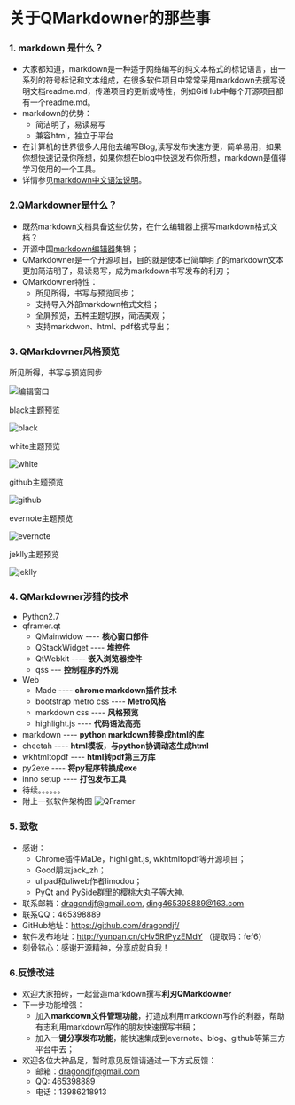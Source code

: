 关于QMarkdowner的那些事
===================================================
### 1. markdown 是什么？
 
+   大家都知道，markdown是一种适于网络编写的纯文本格式的标记语言，由一系列的符号标记和文本组成，在很多软件项目中常常采用markdown去撰写说明文档readme.md，传递项目的更新或特性，例如GitHub中每个开源项目都有一个readme.md。    
+   markdown的优势：
    + 简洁明了，易读易写    
    + 兼容html，独立于平台      
+   在计算机的世界很多人用他去编写Blog,读写发布快速方便，简单易用，如果你想快速记录你所想，如果你想在blog中快速发布你所想，markdown是值得学习使用的一个工具。
+  详情参见[markdown中文语法说明](http://wowubuntu.com/markdown/#philosophy)。

### 2.QMarkdowner是什么？
 
+   既然markdown文档具备这些优势，在什么编辑器上撰写markdown格式文档？
+   开源中国[markdown编辑器](http://www.oschina.net/search?scope=project&q=markdown)集锦；
+   QMarkdowner是一个开源项目，目的就是使本已简单明了的markdown文本更加简洁明了，易读易写，成为markdown书写发布的利刃；
+   QMarkdowner特性：
    +   所见所得，书写与预览同步；
    +   支持导入外部markdown格式文档；
    +   全屏预览，五种主题切换，简洁美观；
    +   支持markdwon、html、pdf格式导出；

### 3. QMarkdowner风格预览
所见所得，书写与预览同步

![编辑窗口][edit]

black主题预览     

![black][black]

white主题预览

![white][white]

github主题预览

![github][github]

evernote主题预览

![evernote][evernote]

jeklly主题预览

![jeklly][jeklyy]

### 4. QMarkdowner涉猎的技术   
+ Python2.7    
+ qframer.qt    
    + QMainwidow  ----  **核心窗口部件**
    + QStackWidget  ---- **堆控件**
    + QtWebkit  ----  **嵌入浏览器控件**
    + qss ---  **控制程序的外观**
+ Web   
    + Made  ----  **chrome markdown插件技术**
    + bootstrap metro css  ----  **Metro风格**
    + markdown css  ----  **风格预览**
    + highlight.js  ----  **代码语法高亮**
+ markdown  ----  **python markdown转换成html的库**    
+ cheetah  ---- **html模板，与python协调动态生成html**
+ wkhtmltopdf  ---- **html转pdf第三方库**
+ py2exe ----  **将py程序转换成exe**
+ inno setup ----  **打包发布工具**
+ 待续。。。。。。
+ 附上一张软件架构图
![QFramer][QFramer]

### 5. 致敬
+ 感谢：   
  + Chrome插件MaDe，highlight.js, wkhtmltopdf等开源项目；
  + Good朋友jack_zh；
  + ulipad和uliweb作者limodou；
  + PyQt and PySide群里的樱桃大丸子等大神.   
+    联系邮箱：dragondjf@gmail.com, ding465398889@163.com
+    联系QQ：465398889
+    GitHub地址：https://github.com/dragondjf/
+    软件发布地址：http://yunpan.cn/cHv5RfPyzEMdY （提取码：fef6）
+    刻骨铭心：感谢开源精神，分享成就自我！

### 6.反馈改进     
+ 欢迎大家拍砖，一起营造markdown撰写**利刃QMarkdowner**
+ 下一步功能增强：
    + 加入**markdown文件管理功能**，打造成利用markdown写作的利器，帮助有志利用markdown写作的朋友快速撰写书稿；
    + 加入**一键分享发布功能**，能快速集成到evernote、blog、github等第三方平台中去；
+ 欢迎各位大神品足，暂时意见反馈请通过一下方式反馈：
    + 邮箱：dragondjf@gmail.com
    + QQ: 465398889
    + 电话：13986218913

[QFramer]: http://img0.ph.126.net/TyGYLcYRAvRsa0DMrCORzw==/6597693189751234389.jpg
[edit]:  http://img2.ph.126.net/w9buqTFZpcSCwBMJ5oEZhA==/2232096565415514338.png
[black]: http://img1.ph.126.net/z8wFRtEpJReRE4dL0oiFdg==/2265592087644079252.png
[white]: http://img1.ph.126.net/XpfGKX6kfhdC3oPgDjq-Ow==/1689694285294341322.png
[github]: http://img1.ph.126.net/oiAEpMBTbSzfmVpDu0sgAA==/2759299196712461656.png
[evernote]: http://img0.ph.126.net/fEI3NyFyJP_guV04NSWzqQ==/1474647403087135956.png
[jeklyy]: http://img0.ph.126.net/9nN6mdFW90m_VNglRaU8mw==/1991716935304705011.jpg
